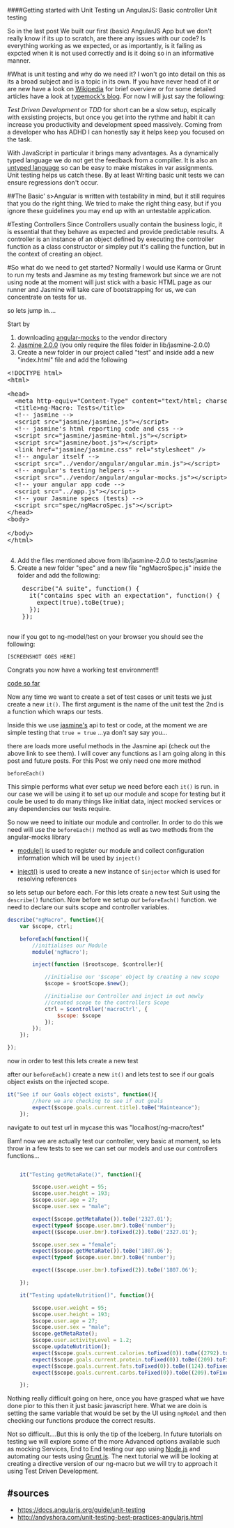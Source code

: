 ####Getting started with Unit Testing un AngularJS: Basic controller Unit testing


So in the last post We built our first (basic) AngularJS App but we don't really know if its up to scratch, are there any issues with our code? Is everything working as we expected, or as importantly, is it failing as expcted when it is not used correctly and is it doing so in an informative manner.

#What is unit testing and why do we need it?
I won't go into detail on this as its a broad subject and is a topic in its own. If you have never head of it or are new have a look on [Wikipedia](http://en.wikipedia.org/wiki/Unit_testing) for brief overview or for some detailed articles have a look at [typemock's blog](http://blog.typemock.com/). For now I will just say the following:

_Test Driven Development_ or _TDD_ for short can be a slow setup, espically with exsisting projects, but once you get into the rythme and habit it can increase you productivity and development speed massively. Coming from a developer who has ADHD I can honestly say it helps keep you focused on the task.

With JavaScript in particular it brings many advantages. As a dynamically typed language we do not get the feedback from a compiller. It is also an [untyped language](http://stackoverflow.com/questions/964910/is-javascript-an-untyped-language) so can be easy to make mistakes in var assignments. Unit testing helps us catch these. By at least Writing basic unit tests we can ensure regressions don't occur.

##The Basic'
s>Angular is written with testability in mind, but it still requires that you do the right thing. We tried to make the right thing easy, but if you ignore these guidelines you may end up with an untestable application.

#Testing Controllers
Since Controllers usually contain the business logic, it is essential that they behave as expected and provide predictable results. A controller is an instance of an object defined by executing the controller function as a class constructor or simpley put it's calling the function, but in the context of creating an object.

#So what do we need to get started?
Normally I would use Karma or Grunt to run my tests and Jasmine as my testing framework but since we are not using node at the moment will just stick with a basic HTML page as our runner and Jasmine will take care of bootstrapping for us, we can concentrate on tests for us.

so lets jump in....

Start by
 1. downloading [angular-mocks](https://code.angularjs.org/1.2.16/angular-mocks.js) to the vendor directory
 2. [Jasmine 2.0.0](https://github.com/pivotal/jasmine/blob/master/dist/jasmine-standalone-2.0.0.zip) (you only require the files folder in lib/jasmine-2.0.0)
 3. Create a new folder in our project called "test" and inside add a new "index.html" file and add the following
 <pre class="html">
&lt;!DOCTYPE html&gt;
&lt;html&gt;

&lt;head&gt;
  &lt;meta http-equiv="Content-Type" content="text&#47;html; charset=UTF-8"&gt;
  &lt;title&gt;ng-Macro: Tests&lt;&#47;title&gt;
  &lt;!-- jasmine --&gt;
  &lt;script src="jasmine&#47;jasmine.js"&gt;&lt;&#47;script&gt;
  &lt;!-- jasmine's html reporting code and css --&gt;
  &lt;script src="jasmine&#47;jasmine-html.js"&gt;&lt;&#47;script&gt;
  &lt;script src="jasmine&#47;boot.js"&gt;&lt;&#47;script&gt;
  &lt;link href="jasmine&#47;jasmine.css" rel="stylesheet" &#47;&gt;
  &lt;!-- angular itself --&gt;
  &lt;script src="..&#47;vendor&#47;angular&#47;angular.min.js"&gt;&lt;&#47;script&gt;
  &lt;!-- angular's testing helpers --&gt;
  &lt;script src="..&#47;vendor&#47;angular&#47;angular-mocks.js"&gt;&lt;&#47;script&gt;
  &lt;!-- your angular app code --&gt;
  &lt;script src="..&#47;app.js"&gt;&lt;&#47;script&gt;
  &lt;!-- your Jasmine specs (tests) --&gt;
  &lt;script src="spec&#47;ngMacroSpec.js"&gt;&lt;&#47;script&gt;
&lt;&#47;head&gt;
&lt;body&gt;

&lt;&#47;body&gt;
&lt;&#47;html&gt;
 </pre>
 4. Add the files mentioned above from lib/jasmine-2.0.0 to tests/jasmine
 5. Create a new folder "spec" and a new file "ngMacroSpec.js" inside the folder and add the following:
 <pre class="javascript" >
    describe("A suite", function() {
      it("contains spec with an expectation", function() {
        expect(true).toBe(true);
      });
    });
 </pre>

now if you got to ng-model/test on your browser you should see the following:

    [SCREENSHOT GOES HERE]

Congrats you now have a working test environment!!

[code so far]()

Now any time we want to create a set of test cases or unit tests we just create a new `it()`. The first argument is the name of the unit test the 2nd is a function which wraps our tests.

Inside this we use [jasmine's](http://jasmine.github.io/2.0/introduction.html) api to test or code, at the moment we are simple testing that `true = true` ...ya don't say say you...

there are loads more useful methods in the Jasmine api (check out the above link to see them). I will cover any functions as I am going along in this post and future posts. For this Post we only need one more method

`beforeEach()`

This simple performs what ever setup we need before each `it()` is run. in our case we will be using it to set up our module and scope for testing but it coule be used to do many things like initiat data, inject mocked services or any dependencies our tests require.

So now we need to initiate our module and controller. In order to do this we need will use the `beforeEach()` method as well as two methods from the angular-mocks library

 - [module()](https://docs.angularjs.org/api/ngMock/function/angular.mock.module) is used to register our module and collect configuration information which will be used by `inject()`

 - [inject()](https://docs.angularjs.org/api/ngMock/function/angular.mock.inject) is used to create a new instance of `$injector` which is used for resolving references

 so lets setup our before each. For this lets create a new test Suit using the `describe()` function. Now before we setup our `beforeEach()` function. we need to declare our suits scope and controller variables.
```js
describe("ngMacro", function(){
    var $scope, ctrl;

    beforeEach(function(){
        //initialises our Module
        module('ngMacro');

        inject(function ($rootscope, $controller){

            //initialise our '$scope' object by creating a new scope
            $scope = $rootScope.$new();

            //initialise our Controller and inject in out newly
            //created scope to the controllers Scope
            ctrl = $controller('macroCtrl', {
                $scope: $scope
            });
        });
    });

});
```
now in order to test this lets create a new test

after our `beforeEach()` create a new `it()` and lets test to see if our goals object exists on the injected scope.

```js
it("See if our Goals object exists", function(){
        //here we are checking to see if out goals
        expect($scope.goals.current.title).toBe("Mainteance");
    });
```

navigate to out test url in mycase this was "localhost/ng-macro/test"

Bam! now we are actually test our controller, very basic at moment, so lets throw in a few tests to see we can set our models and use our controllers functions...

```js

    it("Testing getMetaRate()", function(){

        $scope.user.weight = 95;
        $scope.user.height = 193;
        $scope.user.age = 27;
        $scope.user.sex = "male";

        expect($scope.getMetaRate()).toBe('2327.01');
        expect(typeof $scope.user.bmr).toBe('number');
        expect(($scope.user.bmr).toFixed(2)).toBe('2327.01');

        $scope.user.sex = "female";
        expect($scope.getMetaRate()).toBe('1807.06');
        expect(typeof $scope.user.bmr).toBe('number');

        expect(($scope.user.bmr).toFixed(2)).toBe('1807.06');

    });

    it("Testing updateNutrition()", function(){

        $scope.user.weight = 95;
        $scope.user.height = 193;
        $scope.user.age = 27;
        $scope.user.sex = "male";
        $scope.getMetaRate();
        $scope.user.activityLevel = 1.2;
        $scope.updateNutrition();
        expect($scope.goals.current.calories.toFixed(0)).toBe((2792).toFixed(0));
        expect($scope.goals.current.protein.toFixed(0)).toBe((209).toFixed(0));
        expect($scope.goals.current.fats.toFixed(0)).toBe((124).toFixed(0));
        expect($scope.goals.current.carbs.toFixed(0)).toBe((209).toFixed(0));

    });
```

Nothing really difficult going on here, once you have grasped what we have done pior to this then it just basic javascript here. What we are doin is setting the same variable that would be set by the UI using `ngModel` and then checking our functions produce the correct results.

Not so difficult....But this is only the tip of the Iceberg. In future tutorials on testing we will explore some of the more Advanced options available such as mocking Services, End to End testing our app using [Node.js](node.js) and automating our tests using [Grunt.js](http://gruntjs.com/). The next tutorial we will be looking at creating a directive version of our ng-macro but we will try to approach it using Test Driven Development.



#sources
 -
 - https://docs.angularjs.org/guide/unit-testing
 - http://andyshora.com/unit-testing-best-practices-angularjs.html